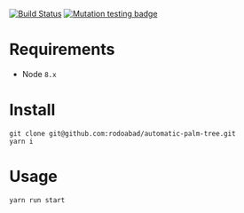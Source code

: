 [![Build Status](https://travis-ci.org/rodoabad/automatic-palm-tree.svg?branch=master)](https://travis-ci.org/rodoabad/automatic-palm-tree)
[![Mutation testing badge](https://badge.stryker-mutator.io/github.com/rodoabad/automatic-palm-tree/master)](https://stryker-mutator.github.io)

# Requirements

- Node `8.x`

# Install

```
git clone git@github.com:rodoabad/automatic-palm-tree.git
yarn i
```

# Usage

```
yarn run start
```
